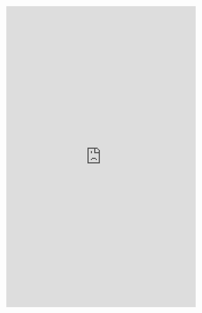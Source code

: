 <iframe src="https://docs.google.com/forms/d/e/1FAIpQLSdVzLZs64gzKMy5zhjcaEGoiSeWWQJeUdWVCFA6BvFZmYsFjw/viewform?usp=sf_link" width="100%" height="800" frameborder="0" marginheight="0" marginwidth="0">Loading… </iframe>
